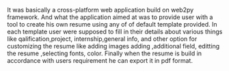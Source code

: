

It was basically a cross-platform web application build on web2py framework. And what the application aimed at was to provide user with a tool to create his own resume using any of of default template provided. In each template user were supposed to fill in their details about various things like	qalification,project, internship,general info, and other option for customizing the resume like adding images adding ,additional field, editting the	resume ,selecting fonts, color. Finally when the resume is build in accordance with users requirement he can export it in pdf format. 
